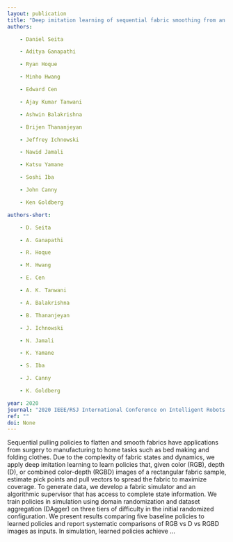 ```yaml
---
layout: publication
title: "Deep imitation learning of sequential fabric smoothing from an algorithmic supervisor"
authors:

    - Daniel Seita

    - Aditya Ganapathi

    - Ryan Hoque

    - Minho Hwang

    - Edward Cen

    - Ajay Kumar Tanwani

    - Ashwin Balakrishna

    - Brijen Thananjeyan

    - Jeffrey Ichnowski

    - Nawid Jamali

    - Katsu Yamane

    - Soshi Iba

    - John Canny

    - Ken Goldberg

authors-short:

    - D. Seita

    - A. Ganapathi

    - R. Hoque

    - M. Hwang

    - E. Cen

    - A. K. Tanwani

    - A. Balakrishna

    - B. Thananjeyan

    - J. Ichnowski

    - N. Jamali

    - K. Yamane

    - S. Iba

    - J. Canny

    - K. Goldberg

year: 2020
journal: "2020 IEEE/RSJ International Conference on Intelligent Robots and Systems (IROS)"
ref: ""
doi: None
---
```


Sequential pulling policies to flatten and smooth fabrics have applications from surgery to manufacturing to home tasks such as bed making and folding clothes. Due to the complexity of fabric states and dynamics, we apply deep imitation learning to learn policies that, given color (RGB), depth (D), or combined color-depth (RGBD) images of a rectangular fabric sample, estimate pick points and pull vectors to spread the fabric to maximize coverage. To generate data, we develop a fabric simulator and an algorithmic supervisor that has access to complete state information. We train policies in simulation using domain randomization and dataset aggregation (DAgger) on three tiers of difficulty in the initial randomized configuration. We present results comparing five baseline policies to learned policies and report systematic comparisons of RGB vs D vs RGBD images as inputs. In simulation, learned policies achieve …
    